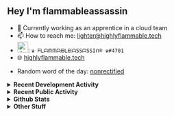 ## Hey I'm flammableassassin

- 🔭 Currently working as an apprentice in a cloud team  
- 📫 How to reach me: [lighter@highlyflammable.tech](mailto:lighter@highlyflammable.tech?subject=Hello)
- <img src="https://discord.com/assets/2c21aeda16de354ba5334551a883b481.png" alt="drawing" width="25"/>: `♛ ᖴᒪᗩᙏᙏᗩᙖᒪᙓᗩSSᗩSSIᑎ® ♛#4701`
- 🌐 [highlyflammable.tech](https://highlyflammable.tech)

<!--START_SECTION:randomWord-->
- Random word of the day: [nonrectified](https://www.wordnik.com/words/nonrectified)
<!--END_SECTION:randomWord-->

<details>
  <summary><b>Recent Development Activity</b></summary>
  
  <!--START_SECTION:waka-->

```text
No activity tracked
```

<!--END_SECTION:waka-->

</details>

<details>
  <summary><b>Recent Public Activity</b></summary>
    <br>

  <!--START_SECTION:activity-->
1. ❗️ Closed issue [#60](https://github.com/flamableassassin/status/issues/60) in [flamableassassin/status](https://github.com/flamableassassin/status)
2. 🗣 Commented on [#60](https://github.com/flamableassassin/status/issues/60) in [flamableassassin/status](https://github.com/flamableassassin/status)
3. ❗️ Closed issue [#59](https://github.com/flamableassassin/status/issues/59) in [flamableassassin/status](https://github.com/flamableassassin/status)
4. 🗣 Commented on [#59](https://github.com/flamableassassin/status/issues/59) in [flamableassassin/status](https://github.com/flamableassassin/status)
5. ❗️ Opened issue [#60](https://github.com/flamableassassin/status/issues/60) in [flamableassassin/status](https://github.com/flamableassassin/status)
  <!--END_SECTION:activity-->

</details>

<details>
  <summary><b>Github Stats</b></summary>
    <br>
    <p align="center">
      <img width="48%" src="https://github-readme-stats.vercel.app/api?username=flamableassassin&count_private=true&show_icons=true&theme=radical"/>
      <img width="48%" src="https://github-readme-streak-stats.herokuapp.com?user=flamableassassin&theme=neon-dark"/>
    </p>
  
</details>

<details>
  <summary><b>Other Stuff</b></summary>
  <br>
<a href="https://www.abuseipdb.com/user/67633" title="AbuseIPDB" alt="AbuseIPDB Contributor Badge">
	<img src="https://www.abuseipdb.com/contributor/67633.svg" style="width: 180px;">
</a>
  
</details>
